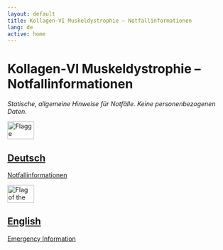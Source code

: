 ```yaml
---
layout: default
title: Kollagen‑VI Muskeldystrophie – Notfallinformationen
lang: de
active: home
---
```


# Kollagen‑VI Muskeldystrophie – Notfallinformationen

*Statische, allgemeine Hinweise für Notfälle. Keine personenbezogenen Daten.*

<div class="row g-3">
  <div class="col-12">
    <a class="language-card" href="{{ '/german/' | relative_url }}" aria-label="Deutsch – Notfallinformationen">
      <div class="simple-card simple-card-german p-3 rounded border">
        <div class="d-flex align-items-center">
          <div class="flag-icon me-3">
            <img src="{{ 'Markdown/OpenMoji_flag_Germany_1F1E9-1F1EA_color.png' | relative_url }}" class="img-fluid rounded" alt="Flagge Deutschland" style="width: 60px; height: 40px; object-fit: cover;" />
          </div>
          <div class="flex-grow-1">
            <h2 class="h5 mb-1">Deutsch</h2>
            <p class="text-muted mb-0 small">Notfallinformationen</p>
          </div>
          <div class="ms-2">
            <i class="bi bi-chevron-right text-muted"></i>
          </div>
        </div>
      </div>
    </a>
  </div>
  <div class="col-12">
    <a class="language-card" href="{{ '/english/' | relative_url }}" aria-label="English – Emergency Information">
      <div class="simple-card simple-card-english p-3 rounded border">
        <div class="d-flex align-items-center">
          <div class="flag-icon me-3">
            <img src="{{ 'Markdown/OpenMoji_flag_UK_1F1EC-1F1E7_color.png' | relative_url }}" class="img-fluid rounded" alt="Flag of the United Kingdom" style="width: 60px; height: 40px; object-fit: cover;" />
          </div>
          <div class="flex-grow-1">
            <h2 class="h5 mb-1">English</h2>
            <p class="text-muted mb-0 small">Emergency Information</p>
          </div>
          <div class="ms-2">
            <i class="bi bi-chevron-right text-muted"></i>
          </div>
        </div>
      </div>
    </a>
  </div>
</div>
